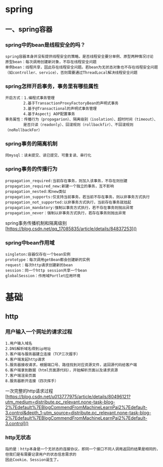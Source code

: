 # spring

## 一、spring容器

### spring中的bean是线程安全的吗？
    spring容器本身并没有提供线程安全的策略，是否线程安全要分单例、原型两种情况讨论
    原型bean：每次调用创建新对象，不存在线程安全问题
    单例bean：线程共享，因此存在线程安全问题。若bean为无状态对象也不存在线程安全问题
    （如controller、service），否则需要通过ThreadLocal解决线程安全问题

### spring怎样开启事务，事务里有哪些属性
    开启方式：1.编程式事务管理
            2.基于TransactionProxyFactoryBean的声明式事务
            3.基于@Transactional的声明式事务管理
            4.基于Aspectj AOP配置事务
    事务属性：传播行为（propagarion）、隔离级别（isolation）、超时时间（timeout）、
            是否只读（readonly）、回滚规则（rollbackfir）、不回滚规则（noRollbackFor）

### spring事务的隔离机制
    同mysql：读未提交、读已提交、可重复读、串行化

### spring事务的传播行为
    propagation_required:当前存在事务，则加入该事务，不存在则创建    
    propagation_required_new:新建一个独立的事务，互不影响
    propagation_nested:和new类似
    propagation_supports:仅支持当前事务，若当前不存在事务，则以非事务方式执行
    propagation_not_supported:以非事务方式执行，当前存在事务就挂起
    propagation_mandatory:强制以事务方式执行，若不存在事务则抛出异常
    propagation_never：强制以非事务方式执行，若存在事务则抛出异常

spring事务传播机制和隔离级别 [https://blog.csdn.net/qq_17085835/article/details/84837253]()

### spring中bean作用域
    singleton:容器仅存在一个bean实例
    prototype：每次调用getBean都会创建新的实例
    request：每次http请求创建新的bean
    session：同一个http session共享一个bean
    globalSession：作用域Portlet应用环境


# 基础

## http

### 用户输入一个网址的请求过程
    1.用户输入域名
    2.DNS解析域名得到ip地址
    3.客户端与服务器建立连接（TCP三次握手）
    4.客户端发起http请求
    5.服务器接收请求，根据端口号、路径找到对应资源文件，返回源代码给客户端
    6.客户端拿到数据（html页面源代码），开始解析页面以及请求资源
    7.客户端渲染页面
    8.服务器断开连接（四次挥手）

一次完整的http请求过程[https://blog.csdn.net/u013777975/article/details/80496121?utm_medium=distribute.pc_relevant.none-task-blog-2%7Edefault%7EBlogCommendFromMachineLearnPai2%7Edefault-3.control&depth_1-utm_source=distribute.pc_relevant.none-task-blog-2%7Edefault%7EBlogCommendFromMachineLearnPai2%7Edefault-3.control]()
    
### http无状态
    指的是：http本身是一个无状态的连接协议，即同一个接口不同人调用返回的结果是相同的，但我们是有需要记录用户的状态信息需求的
    因此Cookie、Session诞生了。